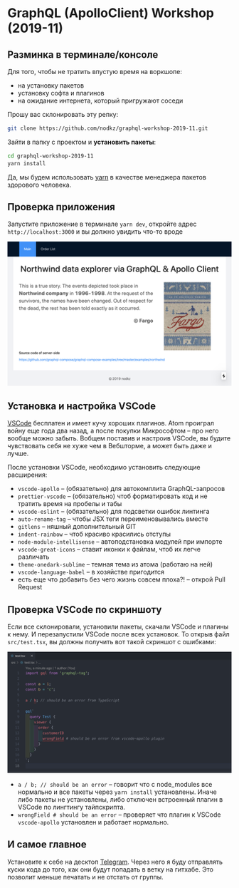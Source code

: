 # GraphQL (ApolloClient) Workshop (2019-11)

## Разминка в терминале/консоле

Для того, чтобы не тратить впустую время на воркшопе:

- на установку пакетов
- установку софта и плагинов
- на ожидание интернета, который пригружают соседи

Прошу вас склонировать эту репку:

```bash
git clone https://github.com/nodkz/graphql-workshop-2019-11.git
```

Зайти в папку с проектом и **установить пакеты**:

```bash
cd graphql-workshop-2019-11
yarn install
```

Да, мы будем использовать [yarn](https://yarnpkg.com/lang/en/docs/install/) в качестве менеджера пакетов здорового человека.

## Проверка приложения

Запустите приложение в терминале `yarn dev`, откройте адрес `http://localhost:3000` и вы должно увидить что-то вроде

![img](./misc/screenshot-app.png)

## Установка и настройка VSCode

[VSCode](https://code.visualstudio.com/) бесплатен и имеет кучу хороших плагинов. Atom проиграл войну еще года два назад, а после покупки Микрософтом – про него вообще можно забыть. Вобщем поставив и настроив VSCode, вы будите чувствовать себя не хуже чем в Вебшторме, а может быть даже и лучше.

После установки VSCode, необходимо установить следующие расширения:

<!--- `graphql-for-vscode` – (обязательно) для автокомплита GraphQL-запросов. Требует дополнительной установки [Watchman'а](https://facebook.github.io/watchman/docs/install.html) в вашей системе. ☝️ -->

- `vscode-apollo` – (обязательно) для автокомплита GraphQL-запросов
- `prettier-vscode` – (обязательно) чтоб форматировать код и не тратить время на пробелы и табы
- `vscode-eslint` – (обязательно) для подсветки ошибок линтинга
- `auto-rename-tag` – чтобы JSX теги переименовывались вместе
- `gitlens` – няшный дополнительный GIT
- `indent-rainbow` – чтоб красиво красились отступы
- `node-module-intellisense` – автоподстановка модулей при импорте
- `vscode-great-icons` – ставит иконки к файлам, чтоб их легче различать
- `theme-onedark-sublime` – темная тема из атома (работаю на ней)
- `vscode-language-babel` – в хозяйстве пригодится
- есть еще что добавить без чего жизнь совсем плоха?! – открой Pull Request

## Проверка VSCode по скриншоту

Если все склонировали, установили пакеты, скачали VSCode и плагины к нему. И перезапустили VSCode после всех установок. То открыв файл `src/test.tsx`, вы должны получить вот такой скриншот с ошибками:

![img](./misc/screenshot-vscode.png)

- `a / b; // should be an error` – говорит что c node_modules все нормально и все пакеты через `yarn install` установлены. Иначе либо пакеты не установлены, либо отключен встроенный плагин в VSCode по лингтингу тайпскрипта.
- `wrongField # should be an error` – проверяет что плагин к VSCode `vscode-apollo` установлен и работает нормально.

## И самое главное

Установите к себе на десктоп [Telegram](https://telegram.org/). Через него я буду отправлять куски кода до того, как они будут попадать в ветку на гитхабе. Это позволит меньше печатать и не отстать от группы.

<!-- Ссылка для присоединения к закрытой группе в телеграмме: [https://t.me/joinchat/A11zfFSAf_o_llsWSc2_xg](https://t.me/joinchat/A11zfFSAf_o_llsWSc2_xg) -->
